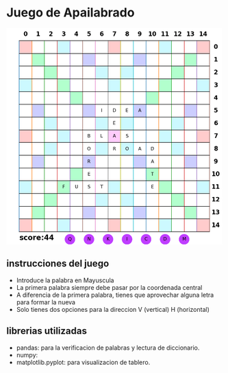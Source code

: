 # Juego de Apailabrado
 ![imagen](./images/apayla.png)
## instrucciones del juego
 - Introduce la palabra en Mayuscula
 - La primera palabra siempre debe pasar por la coordenada central
 - A diferencia de la primera palabra, tienes que aprovechar alguna letra para formar la nueva
 - Solo tienes dos opciones para la direccion V (vertical) H (horizontal)
## librerias utilizadas
 - pandas: para la verificacion de palabras y lectura de diccionario.
 - numpy:
 - matplotlib.pyplot: para visualizacion de tablero.
